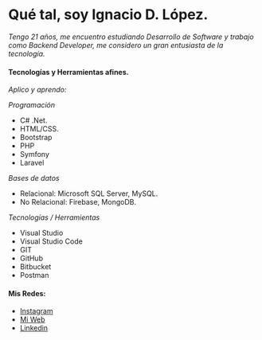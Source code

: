 # Qué tal, soy Ignacio D. López.

_Tengo 21 años, me encuentro estudiando Desarrollo de Software y trabajo como Backend Developer, me considero un gran entusiasta de la tecnología._

#### Tecnologías y Herramientas afines. 

_Aplico y aprendo:_

_Programación_
* C# .Net.
* HTML/CSS.
* Bootstrap
* PHP
* Symfony
* Laravel

_Bases de datos_
* Relacional: Microsoft SQL Server, MySQL.
* No Relacional: Firebase, MongoDB.

_Tecnologías / Herramientas_
* Visual Studio 
* Visual Studio Code
* GIT
* GitHub
* Bitbucket
* Postman


#### Mis Redes:

* [Instagram](https://www.instagram.com/ignaciodlopez/)
* [Mi Web](https://ignaciodlopez.com/) 
* [Linkedin](https://www.linkedin.com/in/ignaciol%C3%B3pez/)

